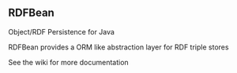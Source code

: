 ## RDFBean 

Object/RDF Persistence for Java

RDFBean provides a ORM like abstraction layer for RDF triple stores

See the wiki for more documentation
